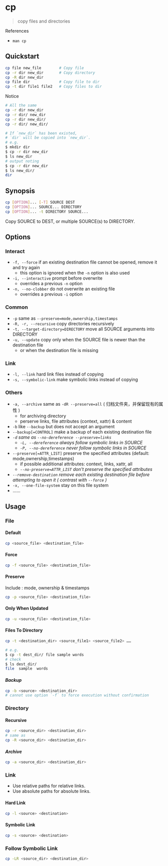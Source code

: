 # cp

> copy files and directories

References

* `man cp`

## Quickstart

```bash
cp file new_file        # Copy file
cp -r dir new_dir       # Copy directory
cp -R dir new_dir
cp file dir             # Copy file to dir
cp -t dir file1 file2   # Copy files to dir
```

Notice

```bash
# All the same
cp -r dir new_dir
cp -r dir/ new_dir
cp -r dir new_dir/
cp -r dir/ new_dir/

# If `new_dir` has been existed,
# `dir` will be copied into `new_dir`.
# e.g.
$ mkdir dir
$ cp -r dir new_dir
$ ls new_dir
# output noting
$ cp -r dir new_dir
$ ls new_dir/
dir
```

## Synopsis

```bash
cp [OPTION]... [-T] SOURCE DEST
cp [OPTION]... SOURCE... DIRECTORY
cp [OPTION]... -t DIRECTORY SOURCE...
```

Copy SOURCE to DEST, or multiple SOURCE\(s\) to DIRECTORY.

## Options

### Interact

* `-f, --force` if an existing destination file cannot be opened, remove it and try again
  * this option is ignored when the `-n` option is also used
* `-i, --interactive` prompt before overwrite
  * overrides a previous `-n` option
* `-n, --no-clobber` do not overwrite an existing file
  * overrides a previous `-i` option

### Common

* `-p` same as `--preserve=mode,ownership,timestamps`
* `-R, -r, --recursive` copy directories recursively
* `-t, --target-directory=DIRECTORY` move all SOURCE arguments into DIRECTORY
* `-u, --update` copy only when the SOURCE file is newer than the destination file
  * or when the destination file is missing

### Link

* `-l, --link` hard link files instead of copying
* `-s, --symbolic-link` make symbolic links instead of copying

### Others

* `-a, --archive` same as `-dR --preserve=all` \( 归档文件夹，并保留现有的属性 \)
  * for archiving directory
  * perserve links, file attributes \(context, xattr\) & content
* `-b` like `--backup` but does not accept an argument
* `--backup[=CONTROL]` make a backup of each existing destination file
* _`-d` same as `--no-dereference --preserve=links`_
  * _`-L, --dereference` always follow symbolic links in SOURCE_
  * _`-P, --no-dereference` never follow symbolic links in SOURCE_
* `--preserve[=ATTR_LIST]` preserve the specified attributes \(default: mode,ownership,timestamps\)
  * if possible additional attributes: context, links, xattr, all
  * _`--no-preserve=ATTR_LIST` don't preserve the specified attributes_
* _`--remove-destination` remove each existing destination file before attempting to open it \( contrast with `--force` \)_
* `-x, --one-file-system` stay on this file system
* ……

## Usage

### File

#### Default

```bash
cp <source_file> <destination_file>
```

#### Force

```bash
cp -f <source_file> <destination_file>
```

#### Preserve

Include : mode, ownership & timestamps

```bash
cp -p <source_file> <destination_file>
```

#### Only When Updated

```bash
cp -u <source_file> <destination_file>
```

#### **Files To Directory**

```bash
cp -t <destination_dir> <source_file1> <source_file2> ……

# e.g.
$ cp -t dest_dir/ file sample words
# check
$ ls dest_dir/
file  sample  words
```

#### _Backup_

```bash
cp -b <source> <destination_dir>
# cannot use option `-f` to force execution without confirmation
```

### Directory

#### Recursive

```bash
cp -r <source_dir> <destination_dir>
# same as
cp -R <source_dir> <destination_dir>
```

#### _Archive_

```bash
cp -a <source_dir> <destination_dir>
```

### Link

* Use relative paths for relative links.
* Use absolute paths for absolute links.

#### Hard Link

```bash
cp -l <source> <destination>
```

#### Symbolic Link

```bash
cp -s <source> <destination>
```

### Follow Symbolic Link

```bash
cp -LR <source_dir> <destination_dir>
```

